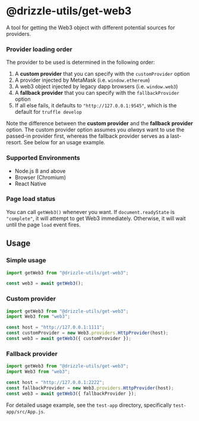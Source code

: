 # @drizzle-utils/get-web3

A tool for getting the Web3 object with different potential sources for providers.

### Provider loading order

The provider to be used is determined in the following order:

1. A **custom provider** that you can specify with the `customProvider` option
2. A provider injected by MetaMask (i.e. `window.ethereum`)
3. A web3 object injected by legacy dapp browsers (i.e. `window.web3`)
4. A **fallback provider** that you can specify with the `fallbackProvider` option
5. If all else fails, it defaults to `"http://127.0.0.1:9545"`, which is the default for `truffle develop`

Note the difference between the **custom provider** and the **fallback provider** option. The custom provider option assumes you _always_ want to use the passed-in provider first, whereas the fallback provider serves as a last-resort. See below for an usage example.

### Supported Environments

- Node.js 8 and above
- Browser (Chromium)
- React Native

### Page load status

You can call `getWeb3()` whenever you want. If `document.readyState` is `"complete"`, it will attempt to get Web3 immediately. Otherwise, it will wait until the page `load` event fires.

## Usage

### Simple usage

```js
import getWeb3 from "@drizzle-utils/get-web3";

const web3 = await getWeb3();
```

### Custom provider

```js
import getWeb3 from "@drizzle-utils/get-web3";
import Web3 from "web3";

const host = "http://127.0.0.1:1111";
const customProvider = new Web3.providers.HttpProvider(host);
const web3 = await getWeb3({ customProvider });
```

### Fallback provider

```js
import getWeb3 from "@drizzle-utils/get-web3";
import Web3 from "web3";

const host = "http://127.0.0.1:2222";
const fallbackProvider = new Web3.providers.HttpProvider(host);
const web3 = await getWeb3({ fallbackProvider });
```

For detailed usage example, see the `test-app` directory, specifically `test-app/src/App.js`.